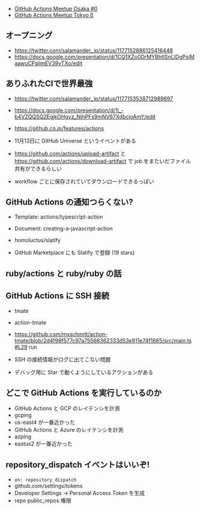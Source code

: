 - [GitHub Actions Meetup Osaka #0](https://gaug.connpass.com/event/144698/)
- [GitHub Actions Meetup Tokyo β](https://gaugt.connpass.com/event/147220/)

## オープニング

- <https://twitter.com/salamander_jp/status/1177152886125416448>
- <https://docs.google.com/presentation/d/1CQ1XZo0DrMYBhtlSnLIDgPsjMaawuCFgilmEV39yTXo/edit>

## ありふれたCIで世界最強

- <https://twitter.com/salamander_jp/status/1177153538712989697>
- <https://docs.google.com/presentation/d/1l_-b4VZQQSQ2EgjkOHgyz_NjhPFs9mNV67XdbcjoAmY/edit>
- <https://github.co.jp/features/actions>

- 11月13日に GitHub Universe というイベントがある

- <https://github.com/actions/upload-artifact> と <https://github.com/actions/download-artifact> で job をまたいだファイル共有ができるらしい
- workflow ごとに保存されていてダウンロードできるっぽい

## GitHub Actions の通知つらくない?

<!-- homoluctus -->
<!-- ハンズラボ -->

- Template: actions/typescript-action
- Document: creating-a-javascript-action

- homoluctus/slatify
- GitHub Marketplace にも Slatify で登録 (19 stars)

## ruby/actions と ruby/ruby の話

## GitHub Actions に SSH 接続

- tmate
- action-tmate

- https://github.com/mxschmitt/action-tmate/blob/2d4f98f577c97a75566362333d53e911e74f1665/src/main.ts#L29 run
- SSH の接続情報がログに出てこない問題
- <!-- GitHub30/firebase-nuxt-actions --> デバッグ用に Star で動くようにしているアクションがある

## どこで GitHub Actions を実行しているのか

- GitHub Actions と GCP のレイテンシを計測
- gcping
- us-east4 が一番近かった
- GitHub Actions と Azure のレイテンシを計測
- azping
- eastus2 が一番近かった

## repository\_dispatch イベントはいいぞ!

- `on: repository_dispatch`
- github.com/settings/tokens
- Developer Settings → Personal Access Token を生成
- repo public\_repos 権限
